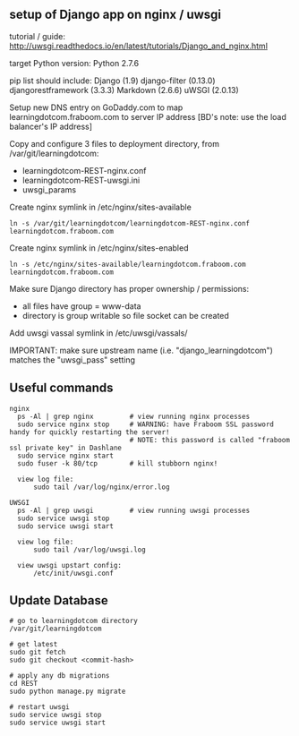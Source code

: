 setup of Django app on nginx / uwsgi
------------------------------------

tutorial / guide: http://uwsgi.readthedocs.io/en/latest/tutorials/Django_and_nginx.html

target Python version:
Python 2.7.6

pip list should include:
Django (1.9)
django-filter (0.13.0)
djangorestframework (3.3.3)
Markdown (2.6.6)
uWSGI (2.0.13)

Setup new DNS entry on GoDaddy.com to map learningdotcom.fraboom.com to server IP address [BD's note: use the load balancer's IP address]

Copy and configure 3 files to deployment directory, from /var/git/learningdotcom:
- learningdotcom-REST-nginx.conf
- learningdotcom-REST-uwsgi.ini
- uwsgi_params

Create nginx symlink in /etc/nginx/sites-available

    ln -s /var/git/learningdotcom/learningdotcom-REST-nginx.conf learningdotcom.fraboom.com

Create nginx symlink in /etc/nginx/sites-enabled

    ln -s /etc/nginx/sites-available/learningdotcom.fraboom.com learningdotcom.fraboom.com

Make sure Django directory has proper ownership / permissions:
- all files have group = www-data
- directory is group writable so file socket can be created

Add uwsgi vassal symlink in /etc/uwsgi/vassals/

IMPORTANT: make sure upstream name (i.e. "django_learningdotcom") matches the "uwsgi_pass" setting

Useful commands
---------------

    nginx
      ps -Al | grep nginx         # view running nginx processes
      sudo service nginx stop     # WARNING: have Fraboom SSL password handy for quickly restarting the server!
                                  # NOTE: this password is called "fraboom ssl private key" in Dashlane
      sudo service nginx start
      sudo fuser -k 80/tcp        # kill stubborn nginx!

      view log file:
          sudo tail /var/log/nginx/error.log

    UWSGI
      ps -Al | grep uwsgi         # view running uwsgi processes
      sudo service uwsgi stop
      sudo service uwsgi start

      view log file:
          sudo tail /var/log/uwsgi.log

      view uwsgi upstart config:
          /etc/init/uwsgi.conf

Update Database
---------------

    # go to learningdotcom directory
    /var/git/learningdotcom

    # get latest
    sudo git fetch
    sudo git checkout <commit-hash>

    # apply any db migrations
    cd REST
    sudo python manage.py migrate

    # restart uwsgi
    sudo service uwsgi stop
    sudo service uwsgi start
